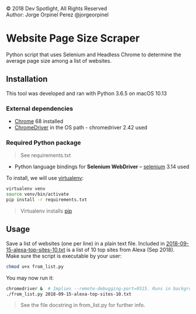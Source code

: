 © 2018 Dev Spotlight, All Rights Reserved  
Author: Jorge Orpinel Perez @jorgeorpinel

# Website Page Size Scraper

Python script that uses Selenium and Headless Chrome to determine the average page size among a list of websites.

## Installation

This tool was developed and ran with Python 3.6.5 on macOS 10.13

### External dependencies

- [Chrome](https://www.google.com/chrome/) 68 installed
- [ChromeDriver](https://sites.google.com/a/chromium.org/chromedriver) in the OS path - chromedriver 2.42 used

### Required Python package
> See requirements.txt

- Python language bindings for **Selenium WebDriver** – [selenium](https://seleniumhq.github.io/selenium/docs/api/py/api.html) 3.14 used

To install, we will use [virtualenv](https://virtualenv.pypa.io/en/stable/):
```sh
virtualenv venv
source venv/bin/activate
pip install -r requirements.txt
```
> Virtualenv installs [pip](https://pip.pypa.io/)

## Usage

Save a list of websites (one per line) in a plain text file. Included in [2018-09-15-alexa-top-sites-10.txt](2018-09-15-alexa-top-sites-10.txt) is a list of 10 top sites from Alexa (Sep 2018).  
Make sure the script is executable by your user:
```sh
chmod u+x from_list.py
```
You may now run it:
```sh
chromedriver &  # Implies --remote-debugging-port=9515. Runs in background.
./from_list.py 2018-09-15-alexa-top-sites-10.txt
```
> See the file docstring in from_list.py for further info.
